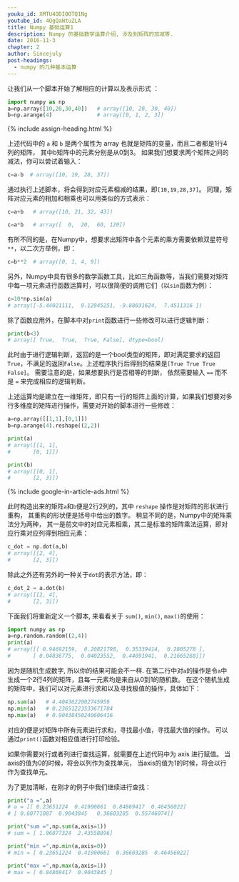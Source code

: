 ```yaml
---
youku_id: XMTU4ODI0OTQ1Ng
youtube_id: 4QgQaNtuZLA
title: Numpy 基础运算1
description: Numpy 的基础数学运算介绍, 涉及到矩阵的加减等.
date: 2016-11-3
chapter: 2
author: Sincejuly
post-headings:
  - numpy 的几种基本运算
---
```




让我们从一个脚本开始了解相应的计算以及表示形式 ：

```python
import numpy as np
a=np.array([10,20,30,40])   # array([10, 20, 30, 40])
b=np.arange(4)              # array([0, 1, 2, 3])
```

{% include assign-heading.html %}

上述代码中的 `a` 和 `b` 是两个属性为 array 也就是矩阵的变量，而且二者都是1行4列的矩阵，
其中b矩阵中的元素分别是从0到3。
如果我们想要求两个矩阵之间的减法，你可以尝试着输入：

```python
c=a-b  # array([10, 19, 28, 37])
```

通过执行上述脚本，将会得到对应元素相减的结果，即`[10,19,28,37]`。
同理，矩阵对应元素的相加和相乘也可以用类似的方式表示：

```python
c=a+b   # array([10, 21, 32, 43])
```

```python
c=a*b   # array([  0,  20,  60, 120])
``` 

有所不同的是，在Numpy中，想要求出矩阵中各个元素的乘方需要依赖双星符号 `**`，以二次方举例，即：

```python
c=b**2  # array([0, 1, 4, 9])
``` 

另外，Numpy中具有很多的数学函数工具，比如三角函数等，当我们需要对矩阵中每一项元素进行函数运算时，可以很简便的调用它们（以`sin`函数为例）：

```python
c=10*np.sin(a)  
# array([-5.44021111,  9.12945251, -9.88031624,  7.4511316 ])
``` 

除了函数应用外，在脚本中对`print`函数进行一些修改可以进行逻辑判断：

```python
print(b<3)  
# array([ True,  True,  True, False], dtype=bool)
```
此时由于进行逻辑判断，返回的是一个bool类型的矩阵，即对满足要求的返回`True`，不满足的返回`False`。上述程序执行后得到的结果是`[True True True False]`。
需要注意的是，如果想要执行是否相等的判断，
依然需要输入 `==` 而不是 `=` 来完成相应的逻辑判断。

上述运算均是建立在一维矩阵，即只有一行的矩阵上面的计算，如果我们想要对多行多维度的矩阵进行操作，需要对开始的脚本进行一些修改：

```python
a=np.array([[1,1],[0,1]])
b=np.arange(4).reshape((2,2))

print(a)
# array([[1, 1],
#       [0, 1]])

print(b)
# array([[0, 1],
#       [2, 3]])
```

{% include google-in-article-ads.html %}

此时构造出来的矩阵`a`和`b`便是2行2列的，其中 `reshape` 操作是对矩阵的形状进行重构，
其重构的形状便是括号中给出的数字。
稍显不同的是，Numpy中的矩阵乘法分为两种，
其一是前文中的对应元素相乘，其二是标准的矩阵乘法运算，即对应行乘对应列得到相应元素：

```python
c_dot = np.dot(a,b)
# array([[2, 4],
#       [2, 3]])
```
除此之外还有另外的一种关于`dot`的表示方法，即：

```python
c_dot_2 = a.dot(b)
# array([[2, 4],
#       [2, 3]])
```

下面我们将重新定义一个脚本, 来看看关于 `sum()`, `min()`, `max()`的使用：

```python
import numpy as np
a=np.random.random((2,4))
print(a)
# array([[ 0.94692159,  0.20821798,  0.35339414,  0.2805278 ],
#       [ 0.04836775,  0.04023552,  0.44091941,  0.21665268]])
```
因为是随机生成数字, 所以你的结果可能会不一样.
在第二行中对`a`的操作是令`a`中生成一个2行4列的矩阵，且每一元素均是来自从0到1的随机数。
在这个随机生成的矩阵中，我们可以对元素进行求和以及寻找极值的操作，具体如下：

```python
np.sum(a)   # 4.4043622002745959
np.min(a)   # 0.23651223533671784
np.max(a)   # 0.90438450240606416
```

对应的便是对矩阵中所有元素进行求和，寻找最小值，寻找最大值的操作。
可以通过`print()`函数对相应值进行打印检验。

如果你需要对行或者列进行查找运算，就需要在上述代码中为 axis 进行赋值。
当axis的值为0的时候，将会以列作为查找单元，
当axis的值为1的时候，将会以行作为查找单元。

为了更加清晰，在刚才的例子中我们继续进行查找：

```python
print("a =",a)
# a = [[ 0.23651224  0.41900661  0.84869417  0.46456022]
# [ 0.60771087  0.9043845   0.36603285  0.55746074]]

print("sum =",np.sum(a,axis=1))
# sum = [ 1.96877324  2.43558896]

print("min =",np.min(a,axis=0))
# min = [ 0.23651224  0.41900661  0.36603285  0.46456022]

print("max =",np.max(a,axis=1))
# max = [ 0.84869417  0.9043845 ]
```



